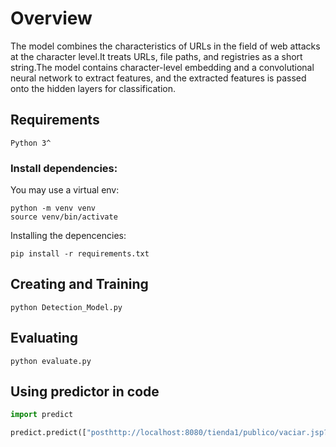 # Overview

The model combines the characteristics of URLs in the field of web attacks at the character level.It treats URLs, file paths, and registries as a short string.The model contains character-level embedding and a convolutional neural network to extract features, and the extracted features is passed onto the hidden layers for classification.

## Requirements

```
Python 3^
```

### Install dependencies:

You may use a virtual env:

```
python -m venv venv
source venv/bin/activate
```

Installing the depencencies:

```
pip install -r requirements.txt
```

## Creating and Training

```
python Detection_Model.py
```

## Evaluating

```
python evaluate.py
```

## Using predictor in code

```python
import predict

predict.predict(["posthttp://localhost:8080/tienda1/publico/vaciar.jsp?b2=vaciar+carrito';+drop+table+usuarios;+select+*+from+datos+where+nombre+like+'%"])
```


